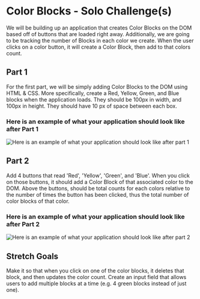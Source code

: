 # Color Blocks - Solo Challenge(s)
We will be building up an application that creates Color Blocks on the DOM based off of buttons that are loaded right away. Additionally, we are going to be tracking the number of Blocks in each color we create. When the user clicks on a color button, it will create a Color Block, then add to that colors count.

## Part 1
For the first part, we will be simply adding Color Blocks to the DOM using HTML & CSS. More specifically, create a Red, Yellow, Green, and Blue blocks when the application loads. They should be 100px in width, and 100px in height. They should have 10 px of space between each box.

### Here is an example of what your application should look like after Part 1

![Here is an example of what your application should look like after part 1](http://i.imgur.com/TRhp9w1.png)

## Part 2 
Add 4 buttons that read 'Red', 'Yellow', 'Green', and 'Blue'. When you click on those buttons, it should add a Color Block of that associated color to the DOM. Above the buttons, should be total counts for each colors relative to the number of times the button has been clicked, thus the total number of color blocks of that color.

### Here is an example of what your application should look like after Part 2

![Here is an example of what your application should look like after part 2](http://i.imgur.com/ChOIEjW.png)

## Stretch Goals

Make it so that when you click on one of the color blocks, it deletes that block, and then updates the color count. Create an input field that allows users to add multiple blocks at a time (e.g. 4 green blocks instead of just one).
